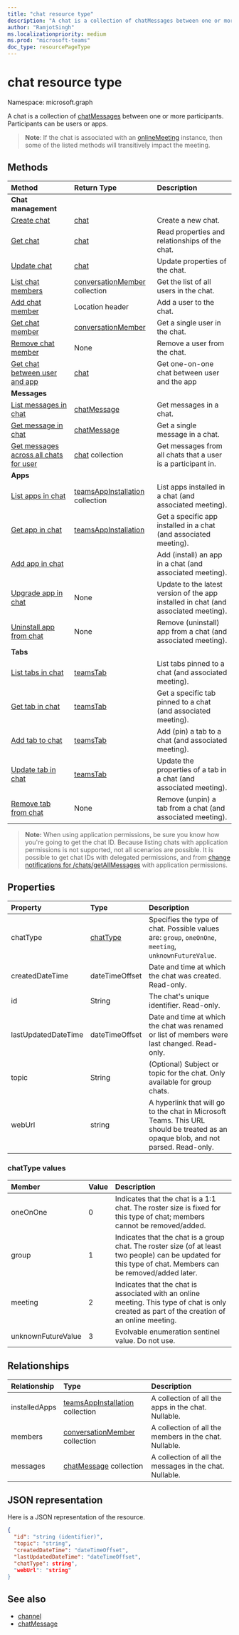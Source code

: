 ```yaml
---
title: "chat resource type"
description: "A chat is a collection of chatMessages between one or more participants."
author: "RamjotSingh"
ms.localizationpriority: medium
ms.prod: "microsoft-teams"
doc_type: resourcePageType
---
```


# chat resource type

Namespace: microsoft.graph

A chat is a collection of [chatMessages](chatmessage.md) between one or more participants. Participants can be users or apps.

> **Note**: If the chat is associated with an [onlineMeeting](../resources/onlinemeeting.md) instance, then some of the listed methods will transitively impact the meeting.

## Methods

|  Method       |  Return Type  | Description| 
|:---------------|:--------|:----------|
| **Chat management** |||
|[Create chat](../api/chat-post.md) | [chat](chat.md) | Create a new chat.| 
|[Get chat](../api/chat-get.md) | [chat](chat.md) | Read properties and relationships of the chat.| 
|[Update chat](../api/chat-patch.md) | [chat](chat.md) | Update properties of the chat.|
|[List chat members](../api/chat-list-members.md) | [conversationMember](conversationmember.md) collection | Get the list of all users in the chat.| 
|[Add chat member](../api/chat-post-members.md) | Location header | Add a user to the chat.| 
|[Get chat member](../api/chat-get-members.md) | [conversationMember](conversationmember.md) | Get a single user in the chat.| 
|[Remove chat member](../api/chat-delete-members.md)|None|Remove a user from the chat.|
|[Get chat between user and app](../api/userscopeteamsappinstallation-get-chat.md) | [chat](chat.md)| Get one-on-one chat between user and the app |
| **Messages** |||
|[List messages in chat](../api/chat-list-messages.md)  | [chatMessage](../resources/chatmessage.md) | Get messages in a chat. | 
|[Get message in chat](../api/chatmessage-get.md)  | [chatMessage](../resources/chatmessage.md) | Get a single message in a chat. | 
|[Get messages across all chats for user](../api/chats-getallmessages.md)| [chat](chat.md) collection| Get messages from all chats that a user is a participant in. |
| **Apps** |||
|[List apps in chat](../api/chat-list-installedapps.md) |[teamsAppInstallation](teamsappinstallation.md) collection | List apps installed in a chat (and associated meeting).|
|[Get app in chat](../api/chat-get-installedapps.md) | [teamsAppInstallation](teamsappinstallation.md) | Get a specific app installed in a chat (and associated meeting).|
|[Add app in chat](../api/chat-post-installedapps.md) | | Add (install) an app in a chat (and associated meeting).|
|[Upgrade app in chat](../api/chat-teamsappinstallation-upgrade.md) | None | Update to the latest version of the app installed in chat (and associated meeting).|
|[Uninstall app from chat](../api/chat-delete-installedapps.md) | None | Remove (uninstall) app from a chat (and associated meeting).|
| **Tabs** |||
|[List tabs in chat](../api/chat-list-tabs.md) | [teamsTab](teamstab.md) | List tabs pinned to a chat (and associated meeting).|
|[Get tab in chat](../api/chat-get-tabs.md) | [teamsTab](teamstab.md) | Get a specific tab pinned to a chat (and associated meeting).|
|[Add tab to chat](../api/chat-post-tabs.md) | [teamsTab](teamstab.md) | Add (pin) a tab to a chat (and associated meeting).|
|[Update tab in chat](../api/chat-patch-tabs.md) | [teamsTab](teamstab.md) | Update the properties of a tab in a chat (and associated meeting).|
|[Remove tab from chat](../api/chat-delete-tabs.md) | None | Remove (unpin) a tab from a chat (and associated meeting).|

>**Note:** When using application permissions, be sure you know how you're going to get the chat ID. Because listing chats with application permissions is not supported, 
not all scenarios are possible. It is possible to get chat IDs with delegated permissions, and from [change notifications for /chats/getAllMessages](../api/subscription-post-subscriptions.md) with application permissions.

## Properties

| Property   | Type |Description|
|:---------------|:--------|:----------|
| chatType| [chatType](../resources/chat.md#chattype-values) | Specifies the type of chat. Possible values are: `group`, `oneOnOne`, `meeting`, `unknownFutureValue`.|
| createdDateTime| dateTimeOffset|  Date and time at which the chat was created. Read-only.|
| id| String| The chat's unique identifier. Read-only.|
| lastUpdatedDateTime| dateTimeOffset|  Date and time at which the chat was renamed or list of members were last changed. Read-only.|
| topic| String|  (Optional) Subject or topic for the chat. Only available for group chats.|
|  webUrl          |   string                  |  A hyperlink that will go to the chat in Microsoft Teams. This URL should be treated as an opaque blob, and not parsed. Read-only.     |

### chatType values 

| Member             | Value | Description               |
| :----------------- | :---- | :------------------------ |
|oneOnOne            | 0     | Indicates that the chat is a 1:1 chat. The roster size is fixed for this type of chat; members cannot be removed/added.|
|group               | 1     | Indicates that the chat is a group chat. The roster size (of at least two people) can be updated for this type of chat. Members can be removed/added later.|
|meeting             | 2     | Indicates that the chat is associated with an online meeting. This type of chat is only created as part of the creation of an online meeting.|
|unknownFutureValue  | 3     | Evolvable enumeration sentinel value. Do not use. |

## Relationships

| Relationship | Type |Description|
|:---------------|:--------|:----------|
| installedApps | [teamsAppInstallation](teamsappinstallation.md) collection | A collection of all the apps in the chat. Nullable. |
| members | [conversationMember](conversationmember.md) collection | A collection of all the members in the chat. Nullable. |
| messages | [chatMessage](chatmessage.md) collection | A collection of all the messages in the chat. Nullable. |

## JSON representation

Here is a JSON representation of the resource.

<!-- {
  "blockType": "resource",
  "keyProperty": "id",
  "@odata.type": "microsoft.graph.chat"
}-->

```json
{
  "id": "string (identifier)",
  "topic": "string",
  "createdDateTime": "dateTimeOffset",
  "lastUpdatedDateTime": "dateTimeOffset",
  "chatType": string",
  "webUrl": "string"
}
```

## See also

- [channel](channel.md)
- [chatMessage](chatmessage.md)

<!-- uuid: 8fcb5dbc-d5aa-4681-8e31-b001d5168d79
2015-10-25 14:57:30 UTC -->
<!--
{
  "type": "#page.annotation",
  "description": "chat resource",
  "keywords": "",
  "section": "documentation",
  "tocPath": ""
}
-->



